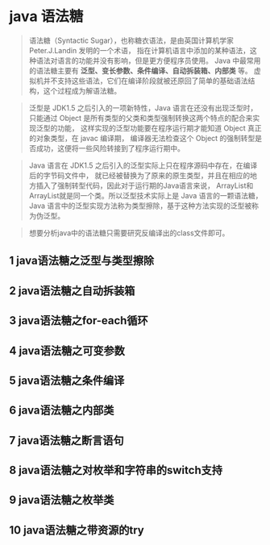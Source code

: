 # java 语法糖

> 语法糖（Syntactic Sugar），也称糖衣语法，是由英国计算机学家 Peter.J.Landin 发明的一个术语，
指在计算机语言中添加的某种语法，这种语法对语言的功能并没有影响，但是更方便程序员使用。
Java 中最常用的语法糖主要有 **泛型、变长参数、条件编译、自动拆装箱、内部类** 等。
虚拟机并不支持这些语法，它们在编译阶段就被还原回了简单的基础语法结构，这个过程成为解语法糖。
 
> 泛型是 JDK1.5 之后引入的一项新特性，Java 语言在还没有出现泛型时，
只能通过 Object 是所有类型的父类和类型强制转换这两个特点的配合来实现泛型的功能，
这样实现的泛型功能要在程序运行期才能知道 Object 真正的对象类型，在 javac 编译期，
编译器无法检查这个 Object 的强制转型是否成功，这便将一些风险转接到了程序运行期中。
 
> Java 语言在 JDK1.5 之后引入的泛型实际上只在程序源码中存在，在编译后的字节码文件中，
就已经被替换为了原来的原生类型，并且在相应的地方插入了强制转型代码，因此对于运行期的Java语言来说，
ArrayList和 ArrayList就是同一个类。所以泛型技术实际上是 Java 语言的一颗语法糖，
Java 语言中的泛型实现方法称为类型擦除，基于这种方法实现的泛型被称为伪泛型。

> 想要分析java中的语法糖只需要研究反编译出的class文件即可。

## 1 java语法糖之泛型与类型擦除
## 2 java语法糖之自动拆装箱
## 3 java语法糖之for-each循环
## 4 java语法糖之可变参数
## 5 java语法糖之条件编译
## 6 java语法糖之内部类
## 7 java语法糖之断言语句
## 8 java语法糖之对枚举和字符串的switch支持
## 9 java语法糖之枚举类
## 10 java语法糖之带资源的try
